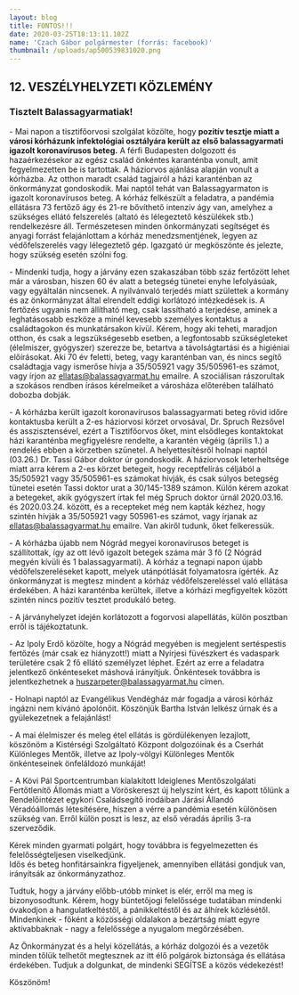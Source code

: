 ```yaml
---
layout: blog
title: FONTOS!!!
date: 2020-03-25T18:13:11.102Z
name: 'Czach Gábor polgármester (forrás: facebook)'
thumbnail: /uploads/ap500539831020.png
---
```

## 12. VESZÉLYHELYZETI KÖZLEMÉNY

### Tisztelt Balassagyarmatiak!

\- Mai napon a tisztifőorvosi szolgálat közölte, hogy **pozitív tesztje miatt a városi kórházunk infektológiai osztályára került az első balassagyarmati igazolt koronavírusos beteg.** A férfi Budapesten dolgozott és hazaérkezésekor az egész család önkéntes karanténba vonult, amit fegyelmezetten be is tartottak. A háziorvos ajánlása alapján vonult a kórházba. Az otthon maradt család tagjairól a házi karanténban az önkormányzat gondoskodik. Mai naptól tehát van Balassagyarmaton is igazolt koronavírusos beteg. A kórház felkészült a feladatra, a pandémia ellátásra 73 fertőző ágy és 21-re bővíthető intenzív ágy van, amelyhez a szükséges ellátó felszerelés (altató és lélegeztető készülékek stb.) rendelkezésre áll. Természetesen minden önkormányzati segítséget és anyagi forrást felajánlottam a kórház menedzsmentjének, legyen az védőfelszerelés vagy lélegeztető gép. Igazgató úr megköszönte és jelezte, hogy szükség esetén szólni fog.

\- Mindenki tudja, hogy a járvány ezen szakaszában több száz fertőzött lehet már a városban, hiszen 60 év alatt a betegség tünetei enyhe lefolyásúak, vagy egyáltalán nincsenek. A nyilvánvaló terjedés miatt születtek a kormány és az önkormányzat által elrendelt eddigi korlátozó intézkedések is. A fertőzés ugyanis nem állítható meg, csak lassítható a terjedése, aminek a leghatásosabb eszköze a minél kevesebb személyes kontaktus a családtagokon és munkatársakon kívül. Kérem, hogy aki teheti, maradjon otthon, és csak a legszükségesebb esetben, a legfontosabb szükségleteket (élelmiszer, gyógyszer) szerezze be, betartva a távolságtartási és a higiéniai előírásokat. Aki 70 év feletti, beteg, vagy karanténban van, és nincs segítő családtagja vagy ismerőse hívja a 35/505921 vagy 35/505961-es számot, vagy írjon az ellatas@balassagyarmat.hu emailre. A szociálisan rászorultak a szokásos rendben írásos kérelmeiket a városháza előterében található dobozba dobják.

\- A kórházba került igazolt koronavírusos balassagyarmati beteg rövid időre kontaktusba került a 2-es háziorvosi körzet orvosával, Dr. Spruch Rezsővel és asszisztensével, ezért a Tisztifőorvos őket, mint elsődleges kontaktokat házi karanténba megfigyelésre rendelte, a karantén végéig (április 1.) a rendelés ebben a körzetben szünetel. A helyettesítésről holnapi naptól (03.26.) Dr. Tassi Gábor doktor úr gondoskodik. A háziorvosok leterheltsége miatt arra kérem a 2-es körzet betegeit, hogy receptfelírás céljából a 35/505921 vagy 35/505961-es számokat hívják, és csak súlyos betegség tünetei esetén Tassi doktor urat a 30/145-1389 számon. Külön kérem azokat a betegeket, akik gyógyszert írtak fel még Spruch doktor úrnál 2020.03.16. és 2020.03.24. között, és a recepteket még nem kapták kézhez, hogy szintén hívják a 35/505921 vagy 505961-es számot, vagy írjanak az ellatas@balassagyarmat.hu emailre. Van akiről tudunk, őket felkeressük.

\- A kórházba újabb nem Nógrád megyei koronavírusos beteget is szállítottak, így az ott lévő igazolt betegek száma már 3 fő (2 Nógrád megyén kívüli és 1 balassagyarmati). A kórház a tegnapi napon újabb védőfelszereléseket kapott, melyek utánpótlását folyamatosra ígérték. Az önkormányzat is megtesz mindent a kórház védőfelszereléssel való ellátása érdekében. A házi karanténba kerültek, illetve a kórházi megfigyeltek között szintén nincs pozitív tesztet produkáló beteg.

\- A járványhelyzet idején korlátozott a fogorvosi alapellátás, külön posztban erről is tájékoztatunk.

\- Az Ipoly Erdő közölte, hogy a Nógrád megyében is megjelent sertéspestis fertőzés (már csak ez hiányzott!) miatt a Nyírjesi füvészkert és vadaspark területére csak 2 fő ellátó személyzet léphet. Ezért az erre a feladatra jelentkező önkénteseket máshová irányítjuk. Önkéntesek továbbra is jelentkezhetnek a huszarpeter@balassagyarmat.hu címen.

\- Holnapi naptól az Evangélikus Vendégház már fogadja a városi kórház ingázni nem kívánó ápolónőit. Köszönjük Bartha István lelkész úrnak és a gyülekezetnek a felajánlást!

\- A mai élelmiszer és meleg étel ellátás is gördülékenyen lezajlott, köszönöm a Kistérségi Szolgáltató Központ dolgozóinak és a Cserhát Különleges Mentők, illetve az Ipoly-völgyi Különleges Mentők önkénteseinek önfeláldozó munkáját!

\- A Kövi Pál Sportcentrumban kialakított Ideiglenes Mentőszolgálati Fertőtlenítő Állomás miatt a Vöröskereszt új helyszínt kért, és kapott tőlünk a Rendelőintézet egykori Családsegítő irodáiban Járási Állandó Véradóállomás létesítésére, hiszen a vérre a pandémia esetén különösen szükség van. Erről külön poszt is lesz, az első véradás április 3-ra szerveződik.

Kérek minden gyarmati polgárt, hogy továbbra is fegyelmezetten és felelősségteljesen viselkedjünk.\
Idős és beteg honfitársainkra figyeljenek, amennyiben ellátási gondjuk van, irányítsák az önkormányzathoz.

Tudtuk, hogy a járvány előbb-utóbb minket is elér, erről ma meg is bizonyosodtunk. Kérem, hogy büntetőjogi felelőssége tudatában mindenki óvakodjon a hangulatkeltéstől, a pánikkeltéstől és az álhírek közlésétől. Mindenkinek - főként a közösségi oldalakon a bezártság miatt egyre aktívabbaknak - nagy a felelőssége a nyugalom megőrzésében.

Az Önkormányzat és a helyi közellátás, a kórház dolgozói és a vezetők minden tőlük telhetőt megtesznek az itt élő polgárok biztonsága és ellátása érdekében. Tudjuk a dolgunkat, de mindenki SEGÍTSE a közös védekezést!

Köszönöm!